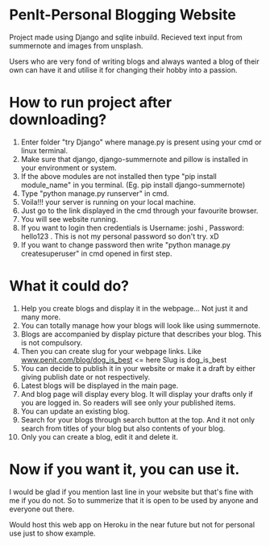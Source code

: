 # PenIt-Personal Blogging Website
 Project made using Django and sqlite inbuild. Recieved text input from summernote and images from unsplash. 
 
 Users who are very fond of writing blogs and always wanted a blog of their own can have it and utilise it for changing their hobby into a passion.
 
 
 
 # How to run project after downloading?
 1. Enter folder "try Django" where manage.py is present using your cmd or linux terminal.
 2. Make sure that django, django-summernote and pillow is installed in your environment or system.
 3. If the above modules are not installed then type "pip install module_name" in you terminal. (Eg. pip install django-summernote)
 4. Type "python manage.py runserver" in cmd.
 5. Voila!!! your server is running on your local machine. 
 6. Just go to the link displayed in the cmd through your favourite browser.
 7. You will see website running.
 8. If you want to login then credentials is 
         Username: joshi ,
         Password: hello123 .
    This is not my personal password so don't try. xD
 9. If you want to change password then write "python manage.py createsuperuser" in cmd opened in first step.
 
 
 # What it could do?
 1. Help you create blogs and display it in the webpage... Not just it and many more.
 2. You can totally manage how your blogs will look like using summernote.
 3. Blogs are accompanied by display picture that describes your blog. This is not compulsory.
 4. Then you can create slug for your webpage links. Like www.penit.com/blog/dog_is_best  <= here Slug is dog_is_best
 5. You can decide to publish it in your website or make it a draft by either giving publish date or not respectively.
 6. Latest blogs will be displayed in the main page.
 7. And blog page will display every blog. It will display your drafts only if you are logged in. So readers will see only your published items.
 8. You can update an existing blog.
 9. Search for your blogs through search button at the top. And it not only search from titles of your blog but also contents of your blog.
 10. Only you can create a blog, edit it and delete it.


 # Now if you want it, you can use it.
 I would be glad if you mention last line in your website but that's fine with me if you do not. So to summerize that it is open to be used by anyone and everyone out there.
 
 Would host this web app on Heroku in the near future but not for personal use just to show example.
